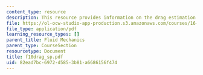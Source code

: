 ```yaml
---
content_type: resource
description: This resource provides information on the drag estimation.
file: https://ol-ocw-studio-app-production.s3.amazonaws.com/courses/16-01-unified-engineering-i-ii-iii-iv-fall-2005-spring-2006/82ead7bc6972d5853b81a6686156f474_f10drag_sp.pdf
file_type: application/pdf
learning_resource_types: []
parent_title: Fluid Mechanics
parent_type: CourseSection
resourcetype: Document
title: f10drag_sp.pdf
uid: 82ead7bc-6972-d585-3b81-a6686156f474
---
```

